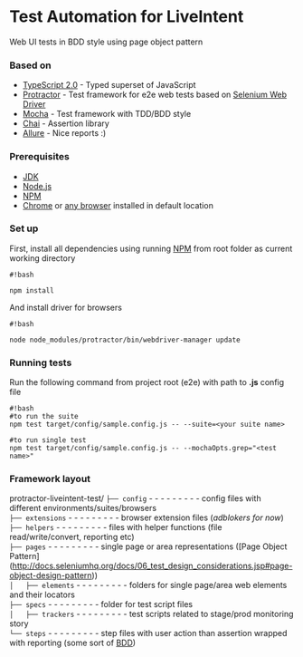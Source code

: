 # Test Automation for LiveIntent #
Web UI tests in BDD style using page object pattern


### Based on ###

* [TypeScript 2.0](https://www.typescriptlang.org/) - Typed superset of JavaScript
* [Protractor](http://www.protractortest.org/) - Test framework for e2e web tests based on [Selenium Web Driver](http://www.seleniumhq.org/projects/webdriver/)
* [Mocha](https://mochajs.org/) - Test framework with TDD/BDD style
* [Chai](http://chaijs.com/) - Assertion library
* [Allure](http://allure.qatools.ru/) - Nice reports :)


### Prerequisites ###

* [JDK](http://www.oracle.com/technetwork/java/javase/downloads/index.html)
* [Node.js](https://nodejs.org/en/)
* [NPM](https://www.npmjs.com/)
* [Chrome](https://www.google.com/intl/en/chrome/browser/desktop/index.html) or [any browser](https://github.com/angular/protractor/blob/master/docs/browser-support.md) installed in default location

### Set up ###

First, install all dependencies using running [NPM](https://www.npmjs.com/) from root folder as current working directory

```
#!bash

npm install
```

And install driver for browsers

```
#!bash

node node_modules/protractor/bin/webdriver-manager update

```


### Running tests ###

Run the following command from project root (e2e) with path to **.js** config file

```
#!bash
#to run the suite
npm test target/config/sample.config.js -- --suite=<your suite name>

#to run single test
npm test target/config/sample.config.js -- --mochaOpts.grep="<test name>"
```


### Framework layout ###

protractor-liveintent-test/
```├── config``` - - - - - - - - - config files with different environments/suites/browsers<br />
```├── extensions``` - - - - - - - - - browser extension files (*adblokers for now*)<br />
```├── helpers``` - - - - - - - - - files with helper functions (file read/write/convert, reporting etc)<br />
```├── pages``` - - - - - - - - - single page or area representations ([Page Object Pattern]<br />(http://docs.seleniumhq.org/docs/06_test_design_considerations.jsp#page-object-design-pattern))<br />
```│   ├── elements``` - - - - - - - - - folders for single page/area web elements and their locators<br />
```├── specs``` - - - - - - - - - folder for test script files<br />
```│   ├── trackers``` - - - - - - - - - test scripts related to stage/prod monitoring story<br />
```└── steps``` - - - - - - - - - step files with user action than assertion wrapped with reporting (some sort of [BDD](https://en.wikipedia.org/wiki/Behavior-driven_development))<br />
